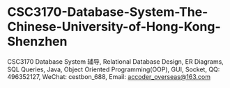 # CSC3170-Database-System-The-Chinese-University-of-Hong-Kong-Shenzhen
CSC3170 Database System 辅导, Relational Database Design, ER Diagrams, SQL Queries, Java, Object Oriented Programming(OOP), GUI, Socket, QQ: 496352127, WeChat: cestbon_688, Email: accoder_overseas@163.com
